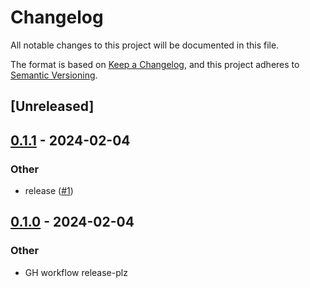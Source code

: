 # Changelog
All notable changes to this project will be documented in this file.

The format is based on [Keep a Changelog](https://keepachangelog.com/en/1.0.0/),
and this project adheres to [Semantic Versioning](https://semver.org/spec/v2.0.0.html).

## [Unreleased]

## [0.1.1](https://github.com/hseeberger/axum-handler-error/compare/v0.1.0...v0.1.1) - 2024-02-04

### Other
- release ([#1](https://github.com/hseeberger/axum-handler-error/pull/1))

## [0.1.0](https://github.com/hseeberger/axum-handler-error/releases/tag/v0.1.0) - 2024-02-04

### Other
- GH workflow release-plz

